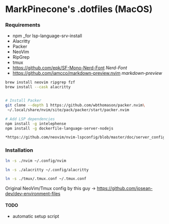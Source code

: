 # MarkPinecone's .dotfiles (MacOS)

### Requirements

- npm \_for lsp-language-srv-install <br/>
- Alacritty <br/>
- Packer <br/>
- NeoVim <br/>
- RipGrep <br/>
- tmux <br/>
- https://github.com/epk/SF-Mono-Nerd-Font _Nerd-Font_ <br/>
- https://github.com/iamcco/markdown-preview.nvim _markdown-preview_ <br/>

```bash
brew install neovim ripgrep fzf
brew install --cask alacritty


# Install Packer
git clone --depth 1 https://github.com/wbthomason/packer.nvim\
 ~/.local/share/nvim/site/pack/packer/start/packer.nvim

# Add LSP dependencies
npm install -g intelephense
npm install -g dockerfile-language-server-nodejs

*https://github.com/neovim/nvim-lspconfig/blob/master/doc/server_configurations.md#intelephense* #


```

### Installation

```bash
ln -s ./nvim ~/.config/nvim

ln -s ./alacritty ~/.config/alacritty

ln -s ./tmux/.tmux.conf ~/.tmux.conf
```

Original NeoVim/Tmux config by this guy -> https://github.com/josean-dev/dev-environment-files

#### TODO

- automatic setup script
